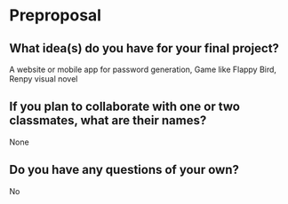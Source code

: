 # Preproposal

## What idea(s) do you have for your final project?

A website or mobile app for password generation,
Game like Flappy Bird,
Renpy visual novel

## If you plan to collaborate with one or two classmates, what are their names?

None

## Do you have any questions of your own?

No

